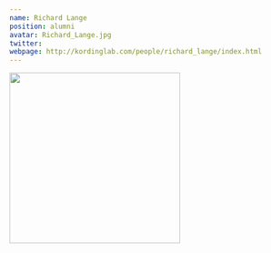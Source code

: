 ```yaml
---
name: Richard Lange
position: alumni
avatar: Richard_Lange.jpg
twitter: 
webpage: http://kordinglab.com/people/richard_lange/index.html
---
```


<img width="300" src="{{site.baseurl}}/images/people/{{page.avatar}}" data-action="zoom">
